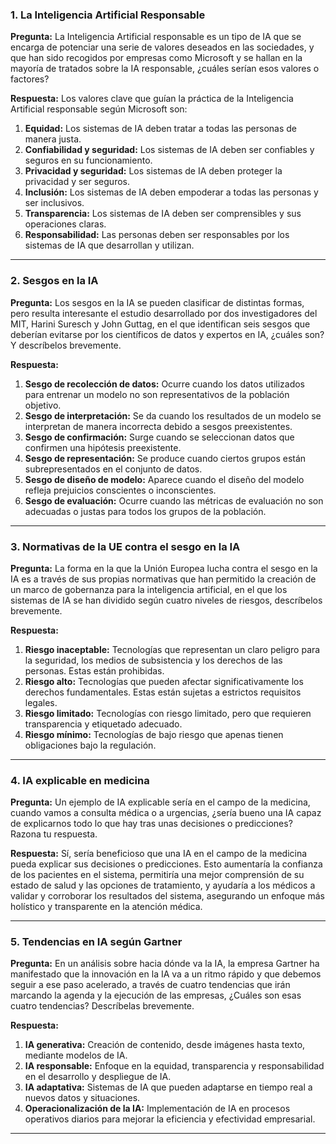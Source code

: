 ### 1. La Inteligencia Artificial Responsable

**Pregunta:** La Inteligencia Artificial responsable es un tipo de IA que se encarga de potenciar una serie de valores deseados en las sociedades, y que han sido recogidos por empresas como Microsoft y se hallan en la mayoría de tratados sobre la IA responsable, ¿cuáles serían esos valores o factores?

**Respuesta:**
Los valores clave que guían la práctica de la Inteligencia Artificial responsable según Microsoft son:

1. **Equidad:** Los sistemas de IA deben tratar a todas las personas de manera justa.
2. **Confiabilidad y seguridad:** Los sistemas de IA deben ser confiables y seguros en su funcionamiento.
3. **Privacidad y seguridad:** Los sistemas de IA deben proteger la privacidad y ser seguros.
4. **Inclusión:** Los sistemas de IA deben empoderar a todas las personas y ser inclusivos.
5. **Transparencia:** Los sistemas de IA deben ser comprensibles y sus operaciones claras.
6. **Responsabilidad:** Las personas deben ser responsables por los sistemas de IA que desarrollan y utilizan.

---

### 2. Sesgos en la IA

**Pregunta:** Los sesgos en la IA se pueden clasificar de distintas formas, pero resulta interesante el estudio desarrollado por dos investigadores del MIT, Harini Suresch y John Guttag, en el que identifican seis sesgos que deberían evitarse por los científicos de datos y expertos en IA, ¿cuáles son? Y descríbelos brevemente.

**Respuesta:**

1. **Sesgo de recolección de datos:** Ocurre cuando los datos utilizados para entrenar un modelo no son representativos de la población objetivo.
2. **Sesgo de interpretación:** Se da cuando los resultados de un modelo se interpretan de manera incorrecta debido a sesgos preexistentes.
3. **Sesgo de confirmación:** Surge cuando se seleccionan datos que confirmen una hipótesis preexistente.
4. **Sesgo de representación:** Se produce cuando ciertos grupos están subrepresentados en el conjunto de datos.
5. **Sesgo de diseño de modelo:** Aparece cuando el diseño del modelo refleja prejuicios conscientes o inconscientes.
6. **Sesgo de evaluación:** Ocurre cuando las métricas de evaluación no son adecuadas o justas para todos los grupos de la población.

---

### 3. Normativas de la UE contra el sesgo en la IA

**Pregunta:** La forma en la que la Unión Europea lucha contra el sesgo en la IA es a través de sus propias normativas que han permitido la creación de un marco de gobernanza para la inteligencia artificial, en el que los sistemas de IA se han dividido según cuatro niveles de riesgos, descríbelos brevemente.

**Respuesta:**

1. **Riesgo inaceptable:** Tecnologías que representan un claro peligro para la seguridad, los medios de subsistencia y los derechos de las personas. Estas están prohibidas.
2. **Riesgo alto:** Tecnologías que pueden afectar significativamente los derechos fundamentales. Estas están sujetas a estrictos requisitos legales.
3. **Riesgo limitado:** Tecnologías con riesgo limitado, pero que requieren transparencia y etiquetado adecuado.
4. **Riesgo mínimo:** Tecnologías de bajo riesgo que apenas tienen obligaciones bajo la regulación.

---

### 4. IA explicable en medicina

**Pregunta:** Un ejemplo de IA explicable sería en el campo de la medicina, cuando vamos a consulta médica o a urgencias, ¿sería bueno una IA capaz de explicarnos todo lo que hay tras unas decisiones o predicciones? Razona tu respuesta.

**Respuesta:**
Sí, sería beneficioso que una IA en el campo de la medicina pueda explicar sus decisiones o predicciones. Esto aumentaría la confianza de los pacientes en el sistema, permitiría una mejor comprensión de su estado de salud y las opciones de tratamiento, y ayudaría a los médicos a validar y corroborar los resultados del sistema, asegurando un enfoque más holístico y transparente en la atención médica.

---

### 5. Tendencias en IA según Gartner

**Pregunta:** En un análisis sobre hacia dónde va la IA, la empresa Gartner ha manifestado que la innovación en la IA va a un ritmo rápido y que debemos seguir a ese paso acelerado, a través de cuatro tendencias que irán marcando la agenda y la ejecución de las empresas, ¿Cuáles son esas cuatro tendencias? Descríbelas brevemente.

**Respuesta:**

1. **IA generativa:** Creación de contenido, desde imágenes hasta texto, mediante modelos de IA.
2. **IA responsable:** Enfoque en la equidad, transparencia y responsabilidad en el desarrollo y despliegue de IA.
3. **IA adaptativa:** Sistemas de IA que pueden adaptarse en tiempo real a nuevos datos y situaciones.
4. **Operacionalización de la IA:** Implementación de IA en procesos operativos diarios para mejorar la eficiencia y efectividad empresarial.

---
